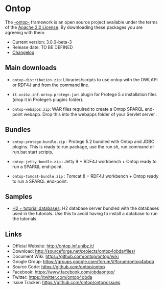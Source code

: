 # Ontop  

The [-ontop-](http://ontop.inf.ubibz.it) framework is an open source project available under the terms of the 
[Apache 2.0 License](http://www.apache.org/licenses/LICENSE-2.0.txt). 
By downloading these packages you are agreeing with them.

* Current version: 3.0.0-beta-3
* Release date: TO BE DEFINED
* [Changelog](https://github.com/ontop/ontop/wiki/OntopReleases)


## Main downloads

- `ontop-distribution.zip`: Libraries/scripts to use ontop with the OWLAPI or RDF4J and from the command line.

- `it.unibz.inf.ontop.protege.jar`: plugin for Protege 5.x installation files (drop it in Protege’s plugins folder).

- `ontop-webapps.zip`: WAR files required to create a Ontop SPARQL end-point webapp. Drop this into the webapps folder of your Servlet server .

## Bundles

- `ontop-protege-bundle.zip` : Protege 5.2 bundled with Ontop and JDBC plugins. This is ready to run package, use the run.sh, run.command or run.bat start scripts.

- `ontop-jetty-bundle.zip` : Jetty 9 + RDF4J workbench + Ontop ready to run a SPARQL end-point.

- `ontop-tomcat-bundle.zip` : Tomcat 8 + RDF4J workbench + Ontop ready to run a SPARQL end-point.

## Samples

- [H2 + tutorial databases](http://sourceforge.net/projects/ontop4obda/files/sample-data/): H2 database server bundled with the databases used in the tutorials. Use this to avoid having to install a database to run the tutorials.

## Links


- Official Website: http://ontop.inf.unibz.it/
- Download: http://sourceforge.net/projects/ontop4obda/files/
- Document Wiki: https://github.com/ontop/ontop/wiki
- Google Group: https://groups.google.com/forum/#!forum/ontop4obda
- Source Code: https://github.com/ontop/ontop
- Facebook: https://www.facebook.com/obdaontop/
- Twitter: https://twitter.com/ontop4obda
- Issue Tracker: https://github.com/ontop/ontop/issues
